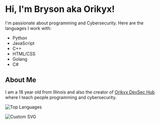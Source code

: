 # Hi, I'm Bryson aka Orikyx!

I'm passionate about programming and Cybersecurity. Here are the languages I work with:

- Python
- JavaScript
- C++
- HTML/CSS
- Golang
- C#

## About Me
I am a 18 year old from Illinois and also the creator of [Orikyx DevSec Hub](https://orikyxonig.github.io) where I teach people programming and cybersecurity.


![Top Languages](https://github-readme-stats.vercel.app/api/top-langs/?username=orikyxonig&layout=compact&theme=radical)



![Custom SVG](https://orikyxonig.github.io/my-svg/assets/languages.svg)


